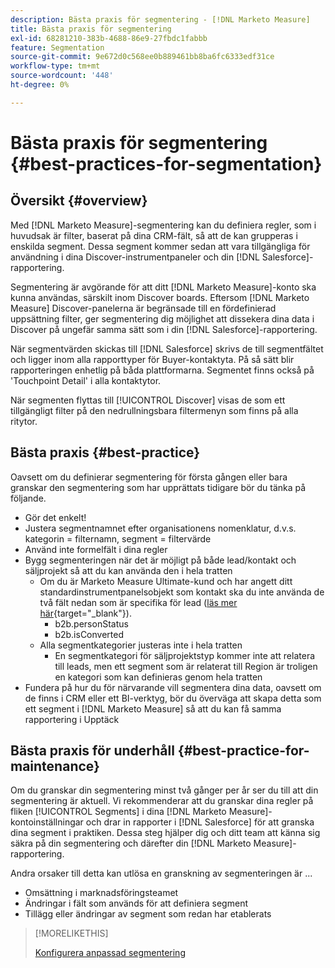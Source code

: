 ```yaml
---
description: Bästa praxis för segmentering - [!DNL Marketo Measure]
title: Bästa praxis för segmentering
exl-id: 68281210-383b-4688-86e9-27fbdc1fabbb
feature: Segmentation
source-git-commit: 9e672d0c568ee0b889461bb8ba6fc6333edf31ce
workflow-type: tm+mt
source-wordcount: '448'
ht-degree: 0%

---
```


# Bästa praxis för segmentering {#best-practices-for-segmentation}

## Översikt {#overview}

Med [!DNL Marketo Measure]-segmentering kan du definiera regler, som i huvudsak är filter, baserat på dina CRM-fält, så att de kan grupperas i enskilda segment. Dessa segment kommer sedan att vara tillgängliga för användning i dina Discover-instrumentpaneler och din [!DNL Salesforce]-rapportering.

Segmentering är avgörande för att ditt [!DNL Marketo Measure]-konto ska kunna användas, särskilt inom Discover boards. Eftersom [!DNL Marketo Measure] Discover-panelerna är begränsade till en fördefinierad uppsättning filter, ger segmentering dig möjlighet att dissekera dina data i Discover på ungefär samma sätt som i din [!DNL Salesforce]-rapportering.

När segmentvärden skickas till [!DNL Salesforce] skrivs de till segmentfältet och ligger inom alla rapporttyper för Buyer-kontaktyta. På så sätt blir rapporteringen enhetlig på båda plattformarna. Segmentet finns också på &#39;Touchpoint Detail&#39; i alla kontaktytor.

När segmenten flyttas till [!UICONTROL Discover] visas de som ett tillgängligt filter på den nedrullningsbara filtermenyn som finns på alla ritytor.

## Bästa praxis {#best-practice}

Oavsett om du definierar segmentering för första gången eller bara granskar den segmentering som har upprättats tidigare bör du tänka på följande.

* Gör det enkelt!
* Justera segmentnamnet efter organisationens nomenklatur, d.v.s. kategorin = filternamn, segment = filtervärde
* Använd inte formelfält i dina regler
* Bygg segmenteringen när det är möjligt på både lead/kontakt och säljprojekt så att du kan använda den i hela tratten
   * Om du är Marketo Measure Ultimate-kund och har angett ditt standardinstrumentpanelsobjekt som kontakt ska du inte använda de två fält nedan som är specifika för lead ([läs mer här](/help/marketo-measure-ultimate/data-integrity-requirement.md){target="_blank"}).
      * b2b.personStatus
      * b2b.isConverted
   * Alla segmentkategorier justeras inte i hela tratten
      * En segmentkategori för säljprojektstyp kommer inte att relatera till leads, men ett segment som är relaterat till Region är troligen en kategori som kan definieras genom hela tratten
* Fundera på hur du för närvarande vill segmentera dina data, oavsett om de finns i CRM eller ett BI-verktyg, bör du överväga att skapa detta som ett segment i [!DNL Marketo Measure] så att du kan få samma rapportering i Upptäck

## Bästa praxis för underhåll {#best-practice-for-maintenance}

Om du granskar din segmentering minst två gånger per år ser du till att din segmentering är aktuell. Vi rekommenderar att du granskar dina regler på fliken [!UICONTROL Segments] i dina [!DNL Marketo Measure]-kontoinställningar och drar in rapporter i [!DNL Salesforce] för att granska dina segment i praktiken. Dessa steg hjälper dig och ditt team att känna sig säkra på din segmentering och därefter din [!DNL Marketo Measure]-rapportering.

Andra orsaker till detta kan utlösa en granskning av segmenteringen är ...

* Omsättning i marknadsföringsteamet
* Ändringar i fält som används för att definiera segment
* Tillägg eller ändringar av segment som redan har etablerats

>[!MORELIKETHIS]
>
>[Konfigurera anpassad segmentering](/help/advanced-marketo-measure-features/segmentation/custom-segmentation.md)
